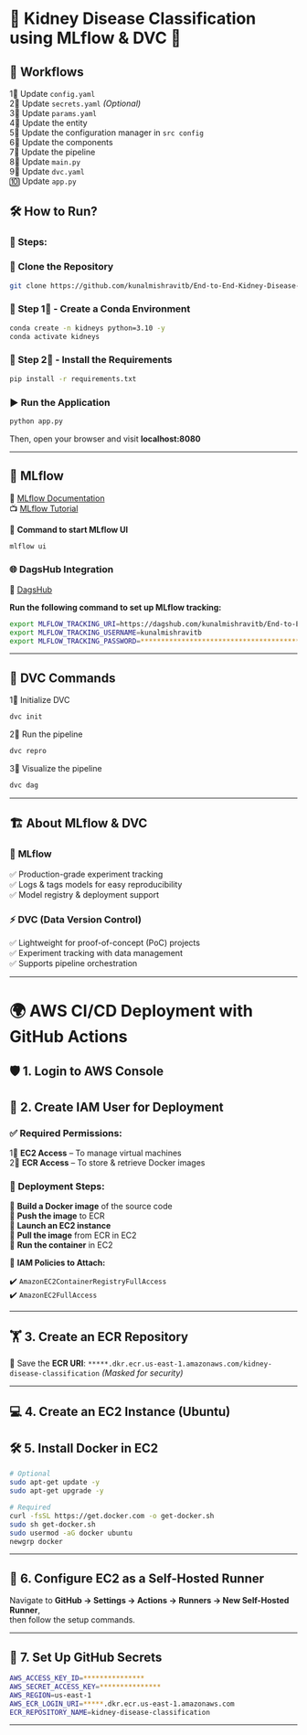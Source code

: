 # 🏥 Kidney Disease Classification using MLflow & DVC 🚀

## 🔄 Workflows

1⃣ Update `config.yaml`\
2⃣ Update `secrets.yaml` *(Optional)*\
3⃣ Update `params.yaml`\
4⃣ Update the entity\
5⃣ Update the configuration manager in `src config`\
6⃣ Update the components\
7⃣ Update the pipeline\
8⃣ Update `main.py`\
9⃣ Update `dvc.yaml`\
🔟 Update `app.py`

## 🛠️ How to Run?

### 📝 Steps:

### 🔹 Clone the Repository

```bash
git clone https://github.com/kunalmishravitb/End-to-End-Kidney-Disease-Classification.git
```

### 🔹 Step 1⃣ - Create a Conda Environment

```bash
conda create -n kidneys python=3.10 -y
conda activate kidneys
```

### 🔹 Step 2⃣ - Install the Requirements

```bash
pip install -r requirements.txt
```

### ▶️ Run the Application

```bash
python app.py
```

Then, open your browser and visit **localhost:8080**

---

## 🧪 MLflow

📄 [MLflow Documentation](https://mlflow.org/docs/latest/index.html)\
📺 [MLflow Tutorial](https://youtu.be/qdcHHrsXA48?si=bD5vDS60akNphkem)

📌 **Command to start MLflow UI**

```bash
mlflow ui
```

### 🌐 DagsHub Integration

🔗 [DagsHub](https://dagshub.com/)

**Run the following command to set up MLflow tracking:**

```bash
export MLFLOW_TRACKING_URI=https://dagshub.com/kunalmishravitb/End-to-End-Kidney-Disease-Classification.mlflow
export MLFLOW_TRACKING_USERNAME=kunalmishravitb
export MLFLOW_TRACKING_PASSWORD=****************************************
```

---

## 📂 DVC Commands

1⃣ Initialize DVC

```bash
dvc init
```

2⃣ Run the pipeline

```bash
dvc repro
```

3⃣ Visualize the pipeline

```bash
dvc dag
```

---

## 🏗️ About MLflow & DVC

### 🚀 **MLflow**

✅ Production-grade experiment tracking\
✅ Logs & tags models for easy reproducibility\
✅ Model registry & deployment support

### ⚡ **DVC (Data Version Control)**

✅ Lightweight for proof-of-concept (PoC) projects\
✅ Experiment tracking with data management\
✅ Supports pipeline orchestration

---

# 🌍 AWS CI/CD Deployment with GitHub Actions

## 🛡️ 1. Login to AWS Console

## 🔑 2. Create IAM User for Deployment

### ✅ Required Permissions:

1⃣ **EC2 Access** – To manage virtual machines\
2⃣ **ECR Access** – To store & retrieve Docker images

### 🔧 Deployment Steps:

🔹 **Build a Docker image** of the source code\
🔹 **Push the image** to ECR\
🔹 **Launch an EC2 instance**\
🔹 **Pull the image** from ECR in EC2\
🔹 **Run the container** in EC2

📝 **IAM Policies to Attach:**

✔️ `AmazonEC2ContainerRegistryFullAccess`\
✔️ `AmazonEC2FullAccess`

---

## 🏋️ 3. Create an ECR Repository

🔹 Save the **ECR URI**: `*****.dkr.ecr.us-east-1.amazonaws.com/kidney-disease-classification` *(Masked for security)*

---

## 💻 4. Create an EC2 Instance (Ubuntu)

## 🛠️ 5. Install Docker in EC2

```bash
# Optional
sudo apt-get update -y
sudo apt-get upgrade -y

# Required
curl -fsSL https://get.docker.com -o get-docker.sh
sudo sh get-docker.sh
sudo usermod -aG docker ubuntu
newgrp docker
```

---

## 🔄 6. Configure EC2 as a Self-Hosted Runner

Navigate to **GitHub → Settings → Actions → Runners → New Self-Hosted Runner**,\
then follow the setup commands.

---

## 🔐 7. Set Up GitHub Secrets

```bash
AWS_ACCESS_KEY_ID=***************
AWS_SECRET_ACCESS_KEY=***************
AWS_REGION=us-east-1
AWS_ECR_LOGIN_URI=*****.dkr.ecr.us-east-1.amazonaws.com
ECR_REPOSITORY_NAME=kidney-disease-classification
```

---


